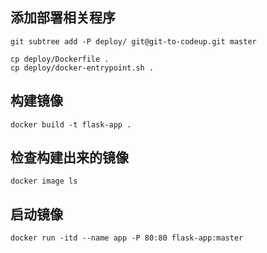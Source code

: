 ## 添加部署相关程序

```
git subtree add -P deploy/ git@git-to-codeup.git master

cp deploy/Dockerfile .
cp deploy/docker-entrypoint.sh .
```

## 构建镜像

```
docker build -t flask-app .
```

## 检查构建出来的镜像

```
docker image ls
```

## 启动镜像

```
docker run -itd --name app -P 80:80 flask-app:master 
```
